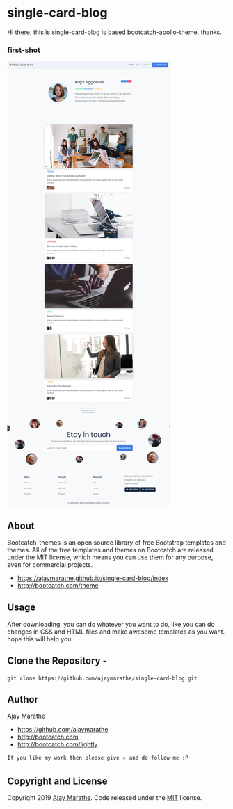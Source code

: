 # single-card-blog
Hi there, this is single-card-blog is based bootcatch-apollo-theme, thanks.

### first-shot
[![card-blog](https://raw.githubusercontent.com/ajaymarathe/image-store/master/card-blog/single-card-blog.png)](https://ajaymarathe.github.io/single-card-blog/index)

## About

Bootcatch-themes is an open source library of free Bootstrap templates and themes. All of the free templates and themes on Bootcatch are released under the MIT license, which means you can use them for any purpose, even for commercial projects.

* https://ajaymarathe.github.io/single-card-blog/index
* http://bootcatch.com/theme

## Usage

After downloading, you can do whatever you want to do, like you can do changes in CSS and HTML files and make awesome templates as you want.
hope this will help you.

## Clone the Repository -

`git clone https://github.com/ajaymarathe/single-card-blog.git  `

## Author

Ajay Marathe

+ https://github.com/ajaymarathe
+ http://bootcatch.com
+ http://bootcatch.com/lightly
```
If you like my work then please give ⭐ and do follow me :P
```

## Copyright and License

Copyright 2019 [Ajay Marathe](https://github.com/ajaymarathe). Code released under the [MIT](https://github.com/ajaymarathe/single-card-blog/blob/master/LICENSE) license.


